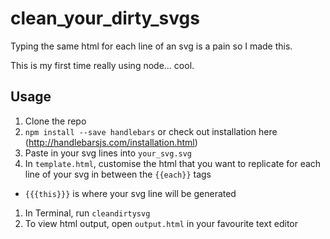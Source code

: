 # clean_your_dirty_svgs


Typing the same html for each line of an svg is a pain so I made this.

This is my first time really using node... cool.

## Usage

1. Clone the repo
1. `npm install --save handlebars` or check out installation here (http://handlebarsjs.com/installation.html)
1. Paste in your svg lines into `your_svg.svg`
1. In `template.html`, customise the html that you want to replicate for each line of your svg in between the `{{each}}` tags
  * `{{{this}}}` is where your svg line will be generated
1. In Terminal, run `cleandirtysvg`
1. To view html output, open `output.html` in your favourite text editor
